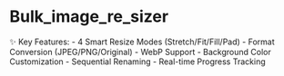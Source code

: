 # Bulk_image_re_sizer
✨ Key Features:  - 4 Smart Resize Modes (Stretch/Fit/Fill/Pad)  - Format Conversion (JPEG/PNG/Original)  - WebP Support  - Background Color Customization  - Sequential Renaming  - Real-time Progress Tracking
